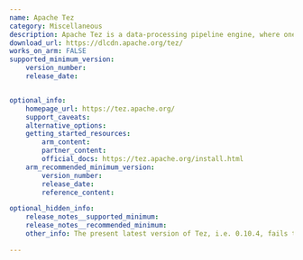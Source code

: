 ```yaml
---
name: Apache Tez
category: Miscellaneous
description: Apache Tez is a data-processing pipeline engine, where one can plug-in input, processing, and output implementations to perform arbitrary data-processing. It is envisioned as a low-level engine for higher abstractions such as Apache Hadoop Map-Reduce, Apache Pig, Apache Hive etc.
download_url: https://dlcdn.apache.org/tez/
works_on_arm: FALSE
supported_minimum_version:
    version_number:
    release_date:


optional_info:
    homepage_url: https://tez.apache.org/
    support_caveats:
    alternative_options:
    getting_started_resources:
        arm_content:
        partner_content:
        official_docs: https://tez.apache.org/install.html
    arm_recommended_minimum_version:
        version_number:
        release_date:
        reference_content:

optional_hidden_info:
    release_notes__supported_minimum:
    release_notes__recommended_minimum:
    other_info: The present latest version of Tez, i.e. 0.10.4, fails to build on Neoverse N1 to find phantomJS for Linux/ARM64. PhantomJS pre-builds aren't available for Linux/ARM64. Kindly refer [here](https://phantomjs.org/download.html).

---
```

